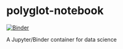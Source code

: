 # polyglot-notebook
[![Binder](https://mybinder.org/badge.svg)](https://mybinder.org/v2/gh/sdwfrost/polyglot-notebook/master)

A Jupyter/Binder container for data science

